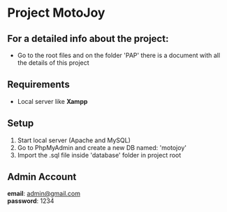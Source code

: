# Project MotoJoy

## For a detailed info about the project: 
  * Go to the root files and on the folder 'PAP' there is a document with all the details of this project

## Requirements

* Local server like **Xampp**

## Setup

1. Start local server (Apache and MySQL)
2. Go to PhpMyAdmin and create a new DB named: 'motojoy'
3. Import the .sql file inside 'database' folder in project root


## Admin Account
**email**: admin@gmail.com  
**password**: 1234
